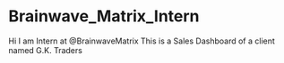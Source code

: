 # Brainwave_Matrix_Intern

Hi I am Intern at @BrainwaveMatrix 
This is a Sales Dashboard of a client named G.K. Traders

